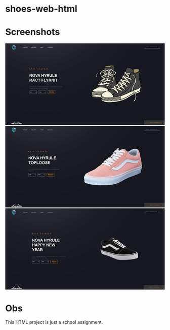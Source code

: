 # shoes-web-html

# Screenshots
![](screenshots/screen1.png)
![](screenshots/screen2.png)
![](screenshots/screen3.png)

# Obs
This HTML project is just a school assignment.
